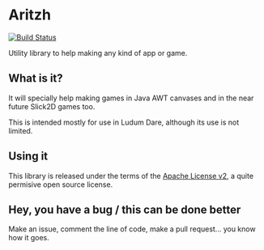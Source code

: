 Aritzh
======
[![Build Status](https://travis-ci.org/aritzhack/aritzh.svg?branch=develop)](https://travis-ci.org/aritzhack/aritzh)

Utility library to help making any kind of app or game.

What is it?
-------------

It will specially help making games in Java AWT canvases and in the near future Slick2D games too.

This is intended mostly for use in Ludum Dare, although its use is not limited.

Using it
--------------

This library is released under the terms of the [Apache License v2](http://choosealicense.com/licenses/apache/), a quite permisive open source license.

Hey, you have a bug / this can be done better
-----------------------

Make an issue, comment the line of code, make a pull request... you know how it goes.
